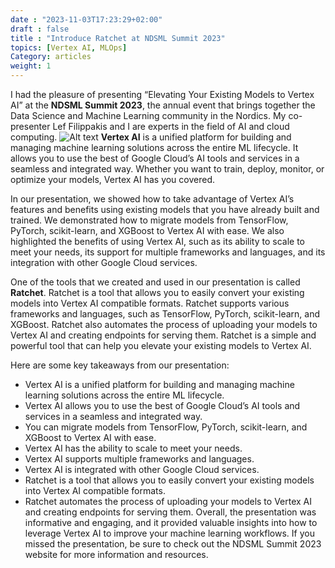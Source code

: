 ```yaml
---
date : "2023-11-03T17:23:29+02:00"
draft : false
title : "Introduce Ratchet at NDSML Summit 2023"
topics: [Vertex AI, MLOps]
Category: articles
weight: 1
---
```

I had the pleasure of presenting “Elevating Your Existing Models to Vertex AI” at the **NDSML Summit 2023**, the annual event that brings together the Data Science and Machine Learning community in the Nordics. My co-presenter Lef Filippakis and I are experts in the field of AI and cloud computing.
![Alt text](</img/articles/ndsml2023/Copy of IMG_5079.jpg>)
**Vertex AI** is a unified platform for building and managing machine learning solutions across the entire ML lifecycle. It allows you to use the best of Google Cloud’s AI tools and services in a seamless and integrated way. Whether you want to train, deploy, monitor, or optimize your models, Vertex AI has you covered.

In our presentation, we showed how to take advantage of Vertex AI’s features and benefits using existing models that you have already built and trained. We demonstrated how to migrate models from TensorFlow, PyTorch, scikit-learn, and XGBoost to Vertex AI with ease. We also highlighted the benefits of using Vertex AI, such as its ability to scale to meet your needs, its support for multiple frameworks and languages, and its integration with other Google Cloud services.

One of the tools that we created and used in our presentation is called **Ratchet**. Ratchet is a tool that allows you to easily convert your existing models into Vertex AI compatible formats. Ratchet supports various frameworks and languages, such as TensorFlow, PyTorch, scikit-learn, and XGBoost. Ratchet also automates the process of uploading your models to Vertex AI and creating endpoints for serving them. Ratchet is a simple and powerful tool that can help you elevate your existing models to Vertex AI.

Here are some key takeaways from our presentation:

* Vertex AI is a unified platform for building and managing machine learning solutions across the entire ML lifecycle.
* Vertex AI allows you to use the best of Google Cloud’s AI tools and services in a seamless and integrated way.
* You can migrate models from TensorFlow, PyTorch, scikit-learn, and XGBoost to Vertex AI with ease.
* Vertex AI has the ability to scale to meet your needs.
* Vertex AI supports multiple frameworks and languages.
* Vertex AI is integrated with other Google Cloud services.
* Ratchet is a tool that allows you to easily convert your existing models into Vertex AI compatible formats.
* Ratchet automates the process of uploading your models to Vertex AI and creating endpoints for serving them.
Overall, the presentation was informative and engaging, and it provided valuable insights into how to leverage Vertex AI to improve your machine learning workflows. If you missed the presentation, be sure to check out the NDSML Summit 2023 website for more information and resources.

